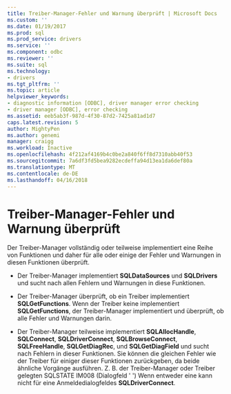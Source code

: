 ```yaml
---
title: Treiber-Manager-Fehler und Warnung überprüft | Microsoft Docs
ms.custom: ''
ms.date: 01/19/2017
ms.prod: sql
ms.prod_service: drivers
ms.service: ''
ms.component: odbc
ms.reviewer: ''
ms.suite: sql
ms.technology:
- drivers
ms.tgt_pltfrm: ''
ms.topic: article
helpviewer_keywords:
- diagnostic information [ODBC], driver manager error checking
- driver manager [ODBC], error checking
ms.assetid: eeb5ab3f-987d-4f30-87d2-7425a81ad1d7
caps.latest.revision: 5
author: MightyPen
ms.author: genemi
manager: craigg
ms.workload: Inactive
ms.openlocfilehash: 4f212af4169b4c0be2a840f6ff8d7310abb40f53
ms.sourcegitcommit: 7a6df3fd5bea9282ecdeffa94d13ea1da6def80a
ms.translationtype: MT
ms.contentlocale: de-DE
ms.lasthandoff: 04/16/2018
---
```

# <a name="driver-manager-error-and-warning-checks"></a>Treiber-Manager-Fehler und Warnung überprüft
Der Treiber-Manager vollständig oder teilweise implementiert eine Reihe von Funktionen und daher für alle oder einige der Fehler und Warnungen in diesen Funktionen überprüft.  
  
-   Der Treiber-Manager implementiert **SQLDataSources** und **SQLDrivers** und sucht nach allen Fehlern und Warnungen in diese Funktionen.  
  
-   Der Treiber-Manager überprüft, ob ein Treiber implementiert **SQLGetFunctions**. Wenn der Treiber keine implementiert **SQLGetFunctions**, der Treiber-Manager implementiert und überprüft, ob alle Fehler und Warnungen darin.  
  
-   Der Treiber-Manager teilweise implementiert **SQLAllocHandle**, **SQLConnect**, **SQLDriverConnect**, **SQLBrowseConnect**,  **SQLFreeHandle**, **SQLGetDiagRec**, und **SQLGetDiagField** und sucht nach Fehlern in dieser Funktionen. Sie können die gleichen Fehler wie der Treiber für einiger dieser Funktionen zurückgeben, da beide ähnliche Vorgänge ausführen. Z. B. der Treiber-Manager oder Treiber gelegten SQLSTATE IM008 (Dialogfeld ' ') Wenn entweder eine kann nicht für eine Anmeldedialogfeldes **SQLDriverConnect**.
